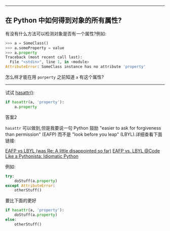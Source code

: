 ***

## 在 Python 中如何得到对象的所有属性?

有没有什么方法可以检测对象是否有一个属性?例如:

```python
>>> a = SomeClass()
>>> a.someProperty = value
>>> a.property
Traceback (most recent call last):
  File "<stdin>", line 1, in <module>
AttributeError: SomeClass instance has no attribute 'property'
```

怎么样才能在用 `porperty` 之前知道 `a` 有这个属性?

***

试试 [hasattr()](https://docs.python.org/3/library/functions.html#hasattr):

```python
if hasattr(a, 'property'):
    a.property
```

答案2

`hasattr` 可以做到,但是我要说一句 Python 鼓励 "easier to ask for forgiveness than permission" (EAFP) 而不是 "look before you leap" (LBYL).详细查看下面链接:

[EAFP vs LBYL (was Re: A little disappointed so far)](http://web.archive.org/web/20070929122422/http://mail.python.org/pipermail/python-list/2003-May/205182.html)
[EAFP vs. LBYL @Code Like a Pythonista: Idiomatic Python](https://web.archive.org/web/20180411011411/http://python.net/~goodger/projects/pycon/2007/idiomatic/handout.html#eafp-vs-lbyl)

例如:

```python
try:
    doStuff(a.property)
except AttributeError:
    otherStuff()
```

要比下面的更好

```python
if hasattr(a, 'property'):
    doStuff(a.property)
else:
    otherStuff()
```

